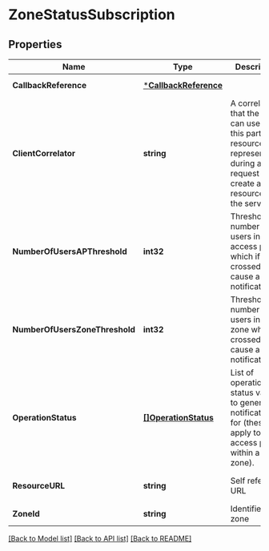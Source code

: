 # ZoneStatusSubscription

## Properties
Name | Type | Description | Notes
------------ | ------------- | ------------- | -------------
**CallbackReference** | [***CallbackReference**](CallbackReference.md) |  | [default to null]
**ClientCorrelator** | **string** | A correlator that the client can use to tag this particular resource representation during a request to create a resource on the server. | [optional] [default to null]
**NumberOfUsersAPThreshold** | **int32** | Threshold number of users in an access point which if crossed shall cause a notification | [optional] [default to null]
**NumberOfUsersZoneThreshold** | **int32** | Threshold number of users in a zone which if crossed shall cause a notification | [optional] [default to null]
**OperationStatus** | [**[]OperationStatus**](OperationStatus.md) | List of operation status values to generate notifications for (these apply to all access points within a zone). | [optional] [default to null]
**ResourceURL** | **string** | Self referring URL | [optional] [default to null]
**ZoneId** | **string** | Identifier of zone | [default to null]

[[Back to Model list]](../README.md#documentation-for-models) [[Back to API list]](../README.md#documentation-for-api-endpoints) [[Back to README]](../README.md)


